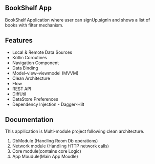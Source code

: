 
## BookShelf App

BookShelf Application where user can signUp,signIn and shows a list of books with filter mechanism.
## Features
- Local & Remote Data Sources
-  Kotlin Coroutines
- Navigation Component
- Data Binding
- Model–view–viewmodel (MVVM)
- Clean Architecture
- Flow
- REST API
- DiffUtil
- DataStore Preferences
- Dependency Injection - Dagger-Hilt
## Documentation
This appllication is Multi-module project following clean architecture.

1. DbModule (Handling Room Db operations)
2. Network module (Handling HTTP network calls)
3. Core module(contains core Logic)
4. App Moudule(Main App Moudle)
